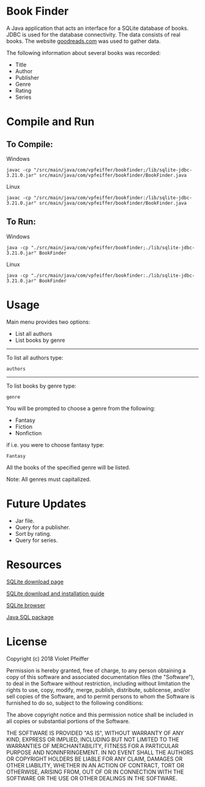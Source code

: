 # Book Finder

A Java application that acts an interface for a SQLite database of books.
JDBC is used for the database connectivity. The data consists of real books.
The website [goodreads.com](https://www.goodreads.com/) was used to gather data.

The following information about several books was recorded:
* Title
* Author
* Publisher
* Genre
* Rating
* Series

# Compile and Run
## To Compile:

Windows
```
javac -cp "/src/main/java/com/vpfeiffer/bookfinder;/lib/sqlite-jdbc-3.21.0.jar" src/main/java/com/vpfeiffer/bookfinder/BookFinder.java
```

Linux
```
javac -cp "/src/main/java/com/vpfeiffer/bookfinder:/lib/sqlite-jdbc-3.21.0.jar" src/main/java/com/vpfeiffer/bookfinder/BookFinder.java
```
## To Run:
Windows
```
java -cp "./src/main/java/com/vpfeiffer/bookfinder;./lib/sqlite-jdbc-3.21.0.jar" BookFinder
```
Linux
```
java -cp "./src/main/java/com/vpfeiffer/bookfinder:./lib/sqlite-jdbc-3.21.0.jar" BookFinder
```
# Usage
Main menu provides two options:

* List all authors
* List books by genre

---
To list all authors type:
```
authors
```
---
To list books by genre type:
```
genre
```
You will be prompted to choose a genre from the following:
* Fantasy
* Fiction
* Nonfiction

if i.e. you were to choose fantasy type:
```
Fantasy
```
All the books of the specified genre will be listed. 

Note: All genres must capitalized.

# Future Updates

* Jar file.
* Query for a publisher.
* Sort by rating.
* Query for series.

# Resources

[SQLite download page](https://sqlite.org/download.html)

[SQLite download and installation guide](www.sqlitetutorial.net/download-install-sqlite/)

[SQLite browser](http://sqlitebrowser.org/)

[Java SQL package](https://docs.oracle.com/javase/8/docs/api/java/sql/package-summary.html)

# License
Copyright (c) 2018 Violet Pfeiffer

Permission is hereby granted, free of charge, to any person obtaining a copy
of this software and associated documentation files (the "Software"), to deal
in the Software without restriction, including without limitation the rights
to use, copy, modify, merge, publish, distribute, sublicense, and/or sell
copies of the Software, and to permit persons to whom the Software is
furnished to do so, subject to the following conditions:

The above copyright notice and this permission notice shall be included in all
copies or substantial portions of the Software.

THE SOFTWARE IS PROVIDED "AS IS", WITHOUT WARRANTY OF ANY KIND, EXPRESS OR
IMPLIED, INCLUDING BUT NOT LIMITED TO THE WARRANTIES OF MERCHANTABILITY,
FITNESS FOR A PARTICULAR PURPOSE AND NONINFRINGEMENT. IN NO EVENT SHALL THE
AUTHORS OR COPYRIGHT HOLDERS BE LIABLE FOR ANY CLAIM, DAMAGES OR OTHER
LIABILITY, WHETHER IN AN ACTION OF CONTRACT, TORT OR OTHERWISE, ARISING FROM,
OUT OF OR IN CONNECTION WITH THE SOFTWARE OR THE USE OR OTHER DEALINGS IN THE
SOFTWARE.
